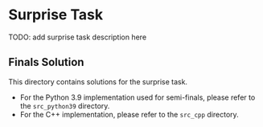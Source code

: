 # Surprise Task

TODO: add surprise task description here


## Finals Solution

This directory contains solutions for the surprise task.

* For the Python 3.9 implementation used for semi-finals, please refer to the `src_python39` directory.
* For the C++ implementation, please refer to the `src_cpp` directory.